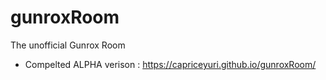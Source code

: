 # gunroxRoom
The unofficial Gunrox Room

- Compelted ALPHA verison : https://capriceyuri.github.io/gunroxRoom/